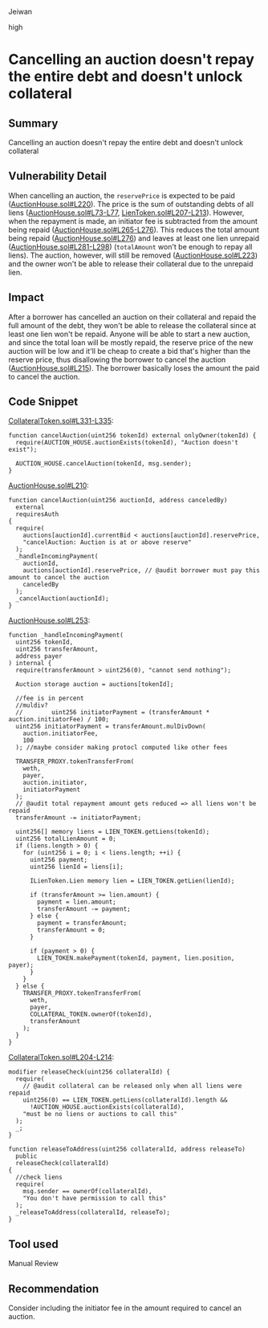 Jeiwan

high

# Cancelling an auction doesn't repay the entire debt and doesn't unlock collateral

## Summary
Cancelling an auction doesn't repay the entire debt and doesn't unlock collateral
## Vulnerability Detail
When cancelling an auction, the `reservePrice` is expected to be paid ([AuctionHouse.sol#L220](https://github.com/sherlock-audit/2022-10-astaria/blob/main/lib/astaria-gpl/src/AuctionHouse.sol#L220)). The price is the sum of outstanding debts of all liens ([AuctionHouse.sol#L73-L77](https://github.com/sherlock-audit/2022-10-astaria/blob/main/lib/astaria-gpl/src/AuctionHouse.sol#L73-L77), [LienToken.sol#L207-L213](https://github.com/sherlock-audit/2022-10-astaria/blob/main/src/LienToken.sol#L207-L213)). However, when the repayment is made, an initiator fee is subtracted from the amount being repaid ([AuctionHouse.sol#L265-L276](https://github.com/sherlock-audit/2022-10-astaria/blob/main/lib/astaria-gpl/src/AuctionHouse.sol#L265-L276)). This reduces the total amount being repaid ([AuctionHouse.sol#L276](https://github.com/sherlock-audit/2022-10-astaria/blob/main/lib/astaria-gpl/src/AuctionHouse.sol#L276)) and leaves at least one lien unrepaid ([AuctionHouse.sol#L281-L298](https://github.com/sherlock-audit/2022-10-astaria/blob/main/lib/astaria-gpl/src/AuctionHouse.sol#L281-L298)) (`totalAmount` won't be enough to repay all liens). The auction, however, will still be removed ([AuctionHouse.sol#L223](https://github.com/sherlock-audit/2022-10-astaria/blob/main/lib/astaria-gpl/src/AuctionHouse.sol#L223)) and the owner won't be able to release their collateral due to the unrepaid lien.
## Impact
After a borrower has cancelled an auction on their collateral and repaid the full amount of the debt, they won't be able to release the collateral since at least one lien won't be repaid. Anyone will be able to start a new auction, and since the total loan will be mostly repaid, the reserve price of the new auction will be low and it'll be cheap to create a bid that's higher than the reserve price, thus disallowing the borrower to cancel the auction ([AuctionHouse.sol#L215](https://github.com/sherlock-audit/2022-10-astaria/blob/main/lib/astaria-gpl/src/AuctionHouse.sol#L215)). The borrower basically loses the amount the paid to cancel the auction.
## Code Snippet
[CollateralToken.sol#L331-L335](https://github.com/sherlock-audit/2022-10-astaria/blob/main/src/CollateralToken.sol#L331):
```solidity
function cancelAuction(uint256 tokenId) external onlyOwner(tokenId) {
  require(AUCTION_HOUSE.auctionExists(tokenId), "Auction doesn't exist");

  AUCTION_HOUSE.cancelAuction(tokenId, msg.sender);
}
```

[AuctionHouse.sol#L210](https://github.com/sherlock-audit/2022-10-astaria/blob/main/lib/astaria-gpl/src/AuctionHouse.sol#L210):
```solidity
function cancelAuction(uint256 auctionId, address canceledBy)
  external
  requiresAuth
{
  require(
    auctions[auctionId].currentBid < auctions[auctionId].reservePrice,
    "cancelAuction: Auction is at or above reserve"
  );
  _handleIncomingPayment(
    auctionId,
    auctions[auctionId].reservePrice, // @audit borrower must pay this amount to cancel the auction
    canceledBy
  );
  _cancelAuction(auctionId);
}
```

[AuctionHouse.sol#L253](https://github.com/sherlock-audit/2022-10-astaria/blob/main/lib/astaria-gpl/src/AuctionHouse.sol#L253):
```solidity
function _handleIncomingPayment(
  uint256 tokenId,
  uint256 transferAmount,
  address payer
) internal {
  require(transferAmount > uint256(0), "cannot send nothing");

  Auction storage auction = auctions[tokenId];

  //fee is in percent
  //muldiv?
  //        uint256 initiatorPayment = (transferAmount * auction.initiatorFee) / 100;
  uint256 initiatorPayment = transferAmount.mulDivDown(
    auction.initiatorFee,
    100
  ); //maybe consider making protocl computed like other fees

  TRANSFER_PROXY.tokenTransferFrom(
    weth,
    payer,
    auction.initiator,
    initiatorPayment
  );
  // @audit total repayment amount gets reduced => all liens won't be repaid
  transferAmount -= initiatorPayment;

  uint256[] memory liens = LIEN_TOKEN.getLiens(tokenId);
  uint256 totalLienAmount = 0;
  if (liens.length > 0) {
    for (uint256 i = 0; i < liens.length; ++i) {
      uint256 payment;
      uint256 lienId = liens[i];

      ILienToken.Lien memory lien = LIEN_TOKEN.getLien(lienId);

      if (transferAmount >= lien.amount) {
        payment = lien.amount;
        transferAmount -= payment;
      } else {
        payment = transferAmount;
        transferAmount = 0;
      }

      if (payment > 0) {
        LIEN_TOKEN.makePayment(tokenId, payment, lien.position, payer);
      }
    }
  } else {
    TRANSFER_PROXY.tokenTransferFrom(
      weth,
      payer,
      COLLATERAL_TOKEN.ownerOf(tokenId),
      transferAmount
    );
  }
}
```

[CollateralToken.sol#L204-L214](https://github.com/sherlock-audit/2022-10-astaria/blob/main/src/CollateralToken.sol#L204-L214):
```solidity
modifier releaseCheck(uint256 collateralId) {
  require(
    // @audit collateral can be released only when all liens were repaid
    uint256(0) == LIEN_TOKEN.getLiens(collateralId).length &&
      !AUCTION_HOUSE.auctionExists(collateralId),
    "must be no liens or auctions to call this"
  );
  _;
}

function releaseToAddress(uint256 collateralId, address releaseTo)
  public
  releaseCheck(collateralId)
{
  //check liens
  require(
    msg.sender == ownerOf(collateralId),
    "You don't have permission to call this"
  );
  _releaseToAddress(collateralId, releaseTo);
}
```
## Tool used
Manual Review

## Recommendation
Consider including the initiator fee in the amount required to cancel an auction.